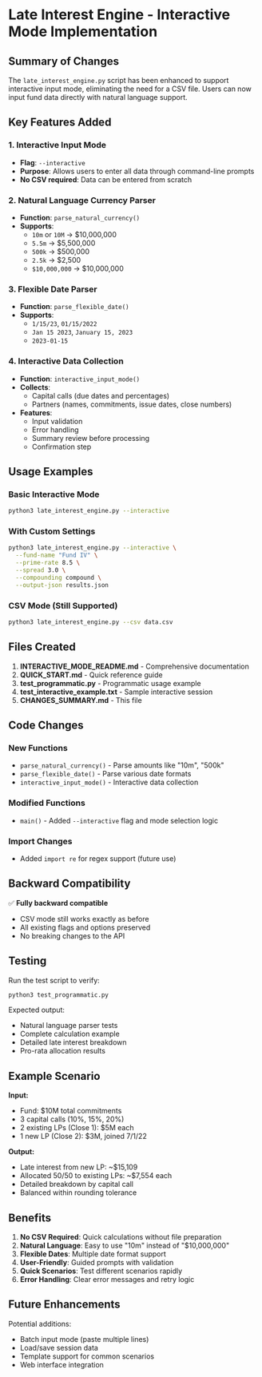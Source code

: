 # Late Interest Engine - Interactive Mode Implementation

## Summary of Changes

The `late_interest_engine.py` script has been enhanced to support interactive input mode, eliminating the need for a CSV file. Users can now input fund data directly with natural language support.

## Key Features Added

### 1. Interactive Input Mode
- **Flag**: `--interactive`
- **Purpose**: Allows users to enter all data through command-line prompts
- **No CSV required**: Data can be entered from scratch

### 2. Natural Language Currency Parser
- **Function**: `parse_natural_currency()`
- **Supports**:
  - `10m` or `10M` → $10,000,000
  - `5.5m` → $5,500,000
  - `500k` → $500,000
  - `2.5k` → $2,500
  - `$10,000,000` → $10,000,000

### 3. Flexible Date Parser
- **Function**: `parse_flexible_date()`
- **Supports**:
  - `1/15/23`, `01/15/2022`
  - `Jan 15 2023`, `January 15, 2023`
  - `2023-01-15`

### 4. Interactive Data Collection
- **Function**: `interactive_input_mode()`
- **Collects**:
  - Capital calls (due dates and percentages)
  - Partners (names, commitments, issue dates, close numbers)
- **Features**:
  - Input validation
  - Error handling
  - Summary review before processing
  - Confirmation step

## Usage Examples

### Basic Interactive Mode
```bash
python3 late_interest_engine.py --interactive
```

### With Custom Settings
```bash
python3 late_interest_engine.py --interactive \
  --fund-name "Fund IV" \
  --prime-rate 8.5 \
  --spread 3.0 \
  --compounding compound \
  --output-json results.json
```

### CSV Mode (Still Supported)
```bash
python3 late_interest_engine.py --csv data.csv
```

## Files Created

1. **INTERACTIVE_MODE_README.md** - Comprehensive documentation
2. **QUICK_START.md** - Quick reference guide
3. **test_programmatic.py** - Programmatic usage example
4. **test_interactive_example.txt** - Sample interactive session
5. **CHANGES_SUMMARY.md** - This file

## Code Changes

### New Functions
- `parse_natural_currency()` - Parse amounts like "10m", "500k"
- `parse_flexible_date()` - Parse various date formats
- `interactive_input_mode()` - Interactive data collection

### Modified Functions
- `main()` - Added `--interactive` flag and mode selection logic

### Import Changes
- Added `import re` for regex support (future use)

## Backward Compatibility

✅ **Fully backward compatible**
- CSV mode still works exactly as before
- All existing flags and options preserved
- No breaking changes to the API

## Testing

Run the test script to verify:
```bash
python3 test_programmatic.py
```

Expected output:
- Natural language parser tests
- Complete calculation example
- Detailed late interest breakdown
- Pro-rata allocation results

## Example Scenario

**Input:**
- Fund: $10M total commitments
- 3 capital calls (10%, 15%, 20%)
- 2 existing LPs (Close 1): $5M each
- 1 new LP (Close 2): $3M, joined 7/1/22

**Output:**
- Late interest from new LP: ~$15,109
- Allocated 50/50 to existing LPs: ~$7,554 each
- Detailed breakdown by capital call
- Balanced within rounding tolerance

## Benefits

1. **No CSV Required**: Quick calculations without file preparation
2. **Natural Language**: Easy to use "10m" instead of "$10,000,000"
3. **Flexible Dates**: Multiple date format support
4. **User-Friendly**: Guided prompts with validation
5. **Quick Scenarios**: Test different scenarios rapidly
6. **Error Handling**: Clear error messages and retry logic

## Future Enhancements

Potential additions:
- Batch input mode (paste multiple lines)
- Load/save session data
- Template support for common scenarios
- Web interface integration
